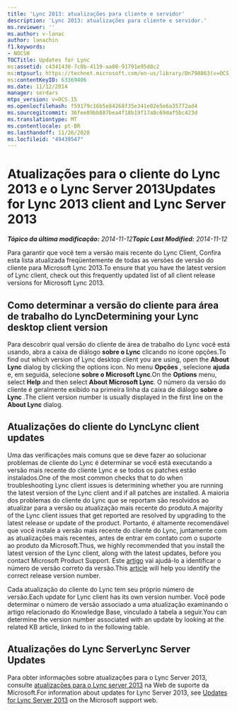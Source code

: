 ```yaml
---
title: 'Lync 2013: atualizações para cliente e servidor'
description: 'Lync 2013: atualizações para cliente e servidor.'
ms.reviewer: ''
ms.author: v-lanac
author: lanachin
f1.keywords:
- NOCSH
TOCTitle: Updates for Lync
ms:assetid: c4341430-7c0b-4119-aa08-91791e95d8c2
ms:mtpsurl: https://technet.microsoft.com/en-us/library/Dn798863(v=OCS.15)
ms:contentKeyID: 63369406
ms.date: 11/12/2014
manager: serdars
mtps_version: v=OCS.15
ms.openlocfilehash: f59179c16b5e84268f35e341e02e5e6a35772ad4
ms.sourcegitcommit: 36fee89bb887bea4f18b19f17a8c69daf5bc423d
ms.translationtype: MT
ms.contentlocale: pt-BR
ms.lasthandoff: 11/26/2020
ms.locfileid: "49439547"
---
```

# <a name="updates-for-lync-2013-client-and-lync-server-2013"></a><span data-ttu-id="abd2f-103">Atualizações para o cliente do Lync 2013 e o Lync Server 2013</span><span class="sxs-lookup"><span data-stu-id="abd2f-103">Updates for Lync 2013 client and Lync Server 2013</span></span>

<div data-xmlns="http://www.w3.org/1999/xhtml">

<div class="topic" data-xmlns="http://www.w3.org/1999/xhtml" data-msxsl="urn:schemas-microsoft-com:xslt" data-cs="https://msdn.microsoft.com/">

<div data-asp="https://msdn2.microsoft.com/asp">



</div>

<div id="mainSection">

<div id="mainBody"><span data-ttu-id="abd2f-104">

<span> </span></span><span class="sxs-lookup"><span data-stu-id="abd2f-104">

<span> </span></span></span>

<span data-ttu-id="abd2f-105">_**Tópico da última modificação:** 2014-11-12_</span><span class="sxs-lookup"><span data-stu-id="abd2f-105">_**Topic Last Modified:** 2014-11-12_</span></span>

<span data-ttu-id="abd2f-106">Para garantir que você tem a versão mais recente do Lync Client, Confira esta lista atualizada freqüentemente de todas as versões de versão do cliente para Microsoft Lync 2013.</span><span class="sxs-lookup"><span data-stu-id="abd2f-106">To ensure that you have the latest version of Lync client, check out this frequently updated list of all client release versions for Microsoft Lync 2013.</span></span>

<div>

## <a name="determining-your-lync-desktop-client-version"></a><span data-ttu-id="abd2f-107">Como determinar a versão do cliente para área de trabalho do Lync</span><span class="sxs-lookup"><span data-stu-id="abd2f-107">Determining your Lync desktop client version</span></span>

<span data-ttu-id="abd2f-108">Para descobrir qual versão do cliente de área de trabalho do Lync você está usando, abra a caixa de diálogo **sobre o Lync** clicando no ícone opções.</span><span class="sxs-lookup"><span data-stu-id="abd2f-108">To find out which version of Lync desktop client you are using, open the **About Lync** dialog by clicking the options icon.</span></span> <span data-ttu-id="abd2f-109">No menu **Opções** , selecione **ajuda** e, em seguida, selecione **sobre o Microsoft Lync**.</span><span class="sxs-lookup"><span data-stu-id="abd2f-109">On the **Options** menu, select **Help** and then select **About Microsoft Lync**.</span></span> <span data-ttu-id="abd2f-110">O número da versão do cliente é geralmente exibido na primeira linha da caixa de diálogo **sobre o Lync** .</span><span class="sxs-lookup"><span data-stu-id="abd2f-110">The client version number is usually displayed in the first line on the **About Lync** dialog.</span></span>

</div>

<div>

## <a name="lync-client-updates"></a><span data-ttu-id="abd2f-111">Atualizações do cliente do Lync</span><span class="sxs-lookup"><span data-stu-id="abd2f-111">Lync client updates</span></span>

<span data-ttu-id="abd2f-112">Uma das verificações mais comuns que se deve fazer ao solucionar problemas de cliente do Lync é determinar se você está executando a versão mais recente do cliente Lync e se todos os patches estão instalados.</span><span class="sxs-lookup"><span data-stu-id="abd2f-112">One of the most common checks that to do when troubleshooting Lync client issues is determining whether you are running the latest version of the Lync client and if all patches are installed.</span></span> <span data-ttu-id="abd2f-113">A maioria dos problemas do cliente do Lync que se reportam são resolvidos ao atualizar para a versão ou atualização mais recente do produto.</span><span class="sxs-lookup"><span data-stu-id="abd2f-113">A majority of the Lync client issues that get reported are resolved by upgrading to the latest release or update of the product.</span></span> <span data-ttu-id="abd2f-114">Portanto, é altamente recomendável que você instale a versão mais recente do cliente do Lync, juntamente com as atualizações mais recentes, antes de entrar em contato com o suporte ao produto da Microsoft.</span><span class="sxs-lookup"><span data-stu-id="abd2f-114">Thus, we highly recommended that you install the latest version of the Lync client, along with the latest updates, before you contact Microsoft Product Support.</span></span> <span data-ttu-id="abd2f-115">Este [artigo](https://docs.microsoft.com/SkypeForBusiness/sfb-client-updates#lync-2013-client-updates) vai ajudá-lo a identificar o número de versão correto da versão.</span><span class="sxs-lookup"><span data-stu-id="abd2f-115">This [article](https://docs.microsoft.com/SkypeForBusiness/sfb-client-updates#lync-2013-client-updates) will help you identify the correct release version number.</span></span>

<span data-ttu-id="abd2f-116">Cada atualização do cliente do Lync tem seu próprio número de versão.</span><span class="sxs-lookup"><span data-stu-id="abd2f-116">Each update for Lync client has its own version number.</span></span> <span data-ttu-id="abd2f-117">Você pode determinar o número de versão associado a uma atualização examinando o artigo relacionado do Knowledge Base, vinculado à tabela a seguir.</span><span class="sxs-lookup"><span data-stu-id="abd2f-117">You can determine the version number associated with an update by looking at the related KB article, linked to in the following table.</span></span>

</div>

<div>

## <a name="lync-server-updates"></a><span data-ttu-id="abd2f-118">Atualizações do Lync Server</span><span class="sxs-lookup"><span data-stu-id="abd2f-118">Lync Server Updates</span></span>

<span data-ttu-id="abd2f-119">Para obter informações sobre atualizações para o Lync Server 2013, consulte [atualizações para o Lync server 2013](https://support.microsoft.com/help/2809243/updates-for-lync-server-2013) na Web de suporte da Microsoft.</span><span class="sxs-lookup"><span data-stu-id="abd2f-119">For information about updates for Lync Server 2013, see [Updates for Lync Server 2013](https://support.microsoft.com/help/2809243/updates-for-lync-server-2013) on the Microsoft support web.</span></span>

<span data-ttu-id="abd2f-120"></div>

</div>

<span> </span>

</div>

</div>

</span><span class="sxs-lookup"><span data-stu-id="abd2f-120"></div>

</div>

<span> </span>

</div>

</div>

</span></span></div>


